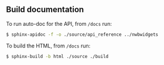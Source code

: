 ## Build documentation

To run auto-doc for the API, from `/docs` run:
```bash
$ sphinx-apidoc -f -o ./source/api_reference ../nwbwidgets
```

To build the HTML, from `/docs` run:
```bash
$ sphinx-build -b html ./source ./build
```